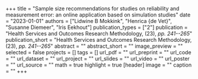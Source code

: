+++
title = "Sample size recommendations for studies on reliability and measurement error: an online application based on simulation studies"
date = "2023-01-01"
authors = ["Lidwine B Mokkink", "Henrica {de Vet}", "Susanne Diemeer", "Iris Eekhout"]
publication_types = ["2"]
publication = "Health Services and Outcomes Research Methodology, (23), _pp. 241--265_"
publication_short = "Health Services and Outcomes Research Methodology, (23), _pp. 241--265_"
abstract = ""
abstract_short = ""
image_preview = ""
selected = false
projects = []
tags = []
url_pdf = ""
url_preprint = ""
url_code = ""
url_dataset = ""
url_project = ""
url_slides = ""
url_video = ""
url_poster = ""
url_source = ""
math = true
highlight = true
[header]
image = ""
caption = ""
+++
